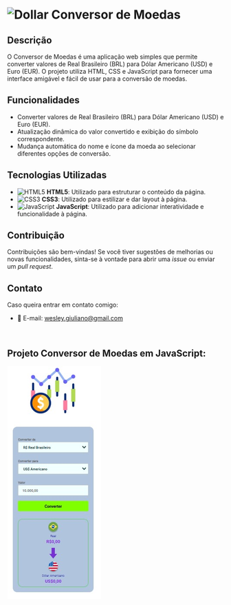 # ![Dollar](https://img.icons8.com/fluency/32/000000/us-dollar-circled.png) Conversor de Moedas

## Descrição

O Conversor de Moedas é uma aplicação web simples que permite converter valores de Real Brasileiro (BRL) para Dólar Americano (USD) e Euro (EUR). O projeto utiliza HTML, CSS e JavaScript para fornecer uma interface amigável e fácil de usar para a conversão de moedas.

## Funcionalidades

- Converter valores de Real Brasileiro (BRL) para Dólar Americano (USD) e Euro (EUR).
- Atualização dinâmica do valor convertido e exibição do símbolo correspondente.
- Mudança automática do nome e ícone da moeda ao selecionar diferentes opções de conversão.

## Tecnologias Utilizadas

- ![HTML5](https://img.icons8.com/color/48/000000/html-5.png) **HTML5**: Utilizado para estruturar o conteúdo da página.
- ![CSS3](https://img.icons8.com/color/48/000000/css3.png) **CSS3**: Utilizado para estilizar e dar layout à página.
- ![JavaScript](https://img.icons8.com/color/48/000000/javascript.png) **JavaScript**: Utilizado para adicionar interatividade e funcionalidade à página.

## Contribuição

Contribuições são bem-vindas! Se você tiver sugestões de melhorias ou novas funcionalidades, sinta-se à vontade para abrir uma _issue_ ou enviar um _pull request_.

## Contato

Caso queira entrar em contato comigo:

- 📧 E-mail: wesley.giuliano@gmail.com

  
 <br>

 ## Projeto Conversor de Moedas em JavaScript:


 <img src = "https://raw.githubusercontent.com/GMarin89/Conversor_moedas_JS/refs/heads/main/assets/print_pg.jpg"/>


